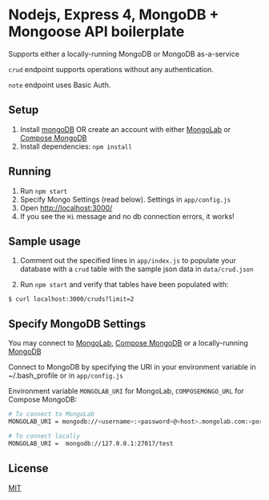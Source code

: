 # Nodejs, Express 4, MongoDB + Mongoose API boilerplate

Supports either a locally-running MongoDB or MongoDB as-a-service

`crud` endpoint supports operations without any authentication.

`note` endpoint uses Basic Auth.


## Setup
1. Install [mongoDB](http://docs.mongodb.org/manual/installation/) OR create an account with either [MongoLab](https://mongolab.com/) or [Compose MongoDB](https://www.compose.io/mongodb/)
1. Install dependencies: `npm install`

## Running
1. Run `npm start`
1. Specify Mongo Settings (read below). Settings in `app/config.js`
1. Open <http://localhost:3000/>
1. If you see the `Hi` message and no db connection errors, it works!

## Sample usage
1. Comment out the specified lines in `app/index.js` to populate your database with a `crud` table with the sample json data in `data/crud.json`

2. Run `npm start` and verify that tables have been populated with:
  
  `$ curl localhost:3000/cruds?limit=2`

## Specify MongoDB Settings
You may connect to [MongoLab](https://mongolab.com/), [Compose MongoDB](https://www.compose.io/mongodb/) or a locally-running [MongoDB](http://docs.mongodb.org/manual/tutorial/getting-started-with-the-mongo-shell/)

Connect to MongoDB by specifying the URI in your environment variable in ~/.bash_profile or in `app/config.js`

Environment variable `MONGOLAB_URI` for MongoLab, `COMPOSEMONGO_URL` for Compose MongoDB:
```sh
# To connect to MongoLab
MONGOLAB_URI = mongodb://<username>:<password>@<host>.mongolab.com:<port>/<databasename>

# To connect locally
MONGOLAB_URI =  mongodb://127.0.0.1:27017/test
```

## License
[MIT](http://alyssaq.github.io/mit-license/)